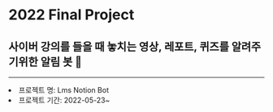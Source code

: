 # 2022 Final Project
## 사이버 강의를 들을 때 놓치는 영상, 레포트, 퀴즈를 알려주기위한 알림 봇 🤖

***

<li>프로젝트 명: Lms Notion Bot
<li>프로젝트 기간: 2022-05-23~
